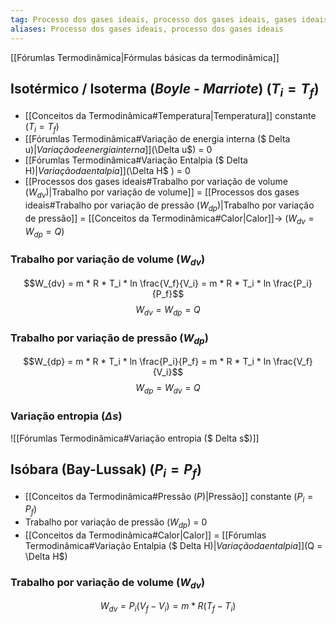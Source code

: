 ```yaml
---
tag: Processo dos gases ideais, processo dos gases ideais, gases ideais
aliases: Processo dos gases ideais, processo dos gases ideais
---
```


[[Fórumlas Termodinâmica|Fórmulas básicas da termodinâmica]]

## Isotérmico / Isoterma (*Boyle - Marriote*) ($T_i=T_f$)
- [[Conceitos da Termodinâmica#Temperatura|Temperatura]] constante ($T_i=T_f$)
- [[Fórumlas Termodinâmica#Variação de energia interna ($ Delta u$)|Variação de energia interna]] ($\Delta u$) = 0
- [[Fórumlas Termodinâmica#Variação Entalpia ($ Delta H$)|Variação da entalpia]] ($\Delta H$ ) = 0
- [[Processos dos gases ideais#Trabalho por variação de volume ($W_{dv}$)|Trabalho por variação de volume]] = [[Processos dos gases ideais#Trabalho por variação de pressão ($W_{dp}$)|Trabalho por variação de pressão]] = [[Conceitos da Termodinâmica#Calor|Calor]]-> ($W_{dv}=W_{dp}=Q$) 

### Trabalho por variação de volume ($W_{dv}$)
$$W_{dv} = m * R * T_i * ln \frac{V_f}{V_i} = m * R * T_i * ln \frac{P_i}{P_f}$$
$$W_{dv} = W_{dp} = Q$$

### Trabalho por variação de pressão ($W_{dp}$)
$$W_{dp} = m * R * T_i * ln \frac{P_i}{P_f} = m * R * T_i * ln \frac{V_f}{V_i}$$
$$W_{dp} = W_{dv} = Q$$
### Variação entropia ($\Delta s$)
![[Fórumlas Termodinâmica#Variação entropia ($ Delta s$)]]

## Isóbara (Bay-Lussak) ($P_i = P_f$)
- [[Conceitos da Termodinâmica#Pressão ($P$)|Pressão]] constante ($P_i=P_f$)
- Trabalho por variação de pressão ($W_{dp}$) = 0
- [[Conceitos da Termodinâmica#Calor|Calor]] = [[Fórumlas Termodinâmica#Variação Entalpia ($ Delta H$)|Variação da entalpia]] ($Q = \Delta H$)

### Trabalho por variação de volume ($W_{dv}$)
$$W_{dv} = P_i(V_f-V_i) = m * R(T_f-T_i)$$

